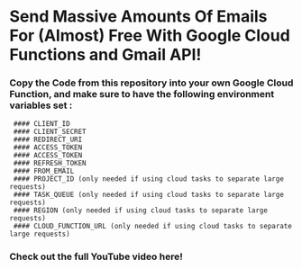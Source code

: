 # Send Massive Amounts Of Emails For (Almost) Free With Google Cloud Functions and Gmail API!

### Copy the Code from this repository into your own Google Cloud Function, and make sure to have the following environment variables set :

     #### CLIENT_ID
     #### CLIENT_SECRET
     #### REDIRECT_URI
     #### ACCESS_TOKEN
     #### ACCESS_TOKEN
     #### REFRESH_TOKEN
     #### FROM_EMAIL
     #### PROJECT_ID (only needed if using cloud tasks to separate large requests)
     #### TASK_QUEUE (only needed if using cloud tasks to separate large requests)
     #### REGION (only needed if using cloud tasks to separate large requests)
     #### CLOUD_FUNCTION_URL (only needed if using cloud tasks to separate large requests)
     
     

### Check out the full YouTube video here! 
